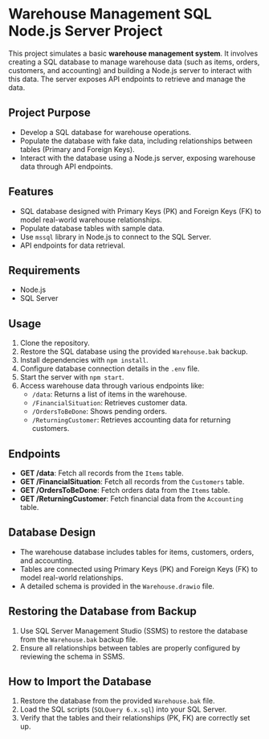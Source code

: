 # Warehouse Management SQL Node.js Server Project

This project simulates a basic **warehouse management system**. It involves creating a SQL database to manage warehouse data (such as items, orders, customers, and accounting) and building a Node.js server to interact with this data. The server exposes API endpoints to retrieve and manage the data.

## Project Purpose

- Develop a SQL database for warehouse operations.
- Populate the database with fake data, including relationships between tables (Primary and Foreign Keys).
- Interact with the database using a Node.js server, exposing warehouse data through API endpoints.

## Features

- SQL database designed with Primary Keys (PK) and Foreign Keys (FK) to model real-world warehouse relationships.
- Populate database tables with sample data.
- Use `mssql` library in Node.js to connect to the SQL Server.
- API endpoints for data retrieval.

## Requirements

- Node.js
- SQL Server

## Usage

1. Clone the repository.
2. Restore the SQL database using the provided `Warehouse.bak` backup.
3. Install dependencies with `npm install`.
4. Configure database connection details in the `.env` file.
5. Start the server with `npm start`.
6. Access warehouse data through various endpoints like:
   - `/data`: Returns a list of items in the warehouse.
   - `/FinancialSituation`: Retrieves customer data.
   - `/OrdersToBeDone`: Shows pending orders.
   - `/ReturningCustomer`: Retrieves accounting data for returning customers.

## Endpoints

- **GET /data**: Fetch all records from the `Items` table.
- **GET /FinancialSituation**: Fetch all records from the `Customers` table.
- **GET /OrdersToBeDone**: Fetch orders data from the `Items` table.
- **GET /ReturningCustomer**: Fetch financial data from the `Accounting` table.

## Database Design

- The warehouse database includes tables for items, customers, orders, and accounting.
- Tables are connected using Primary Keys (PK) and Foreign Keys (FK) to model real-world relationships.
- A detailed schema is provided in the `Warehouse.drawio` file.

## Restoring the Database from Backup

1. Use SQL Server Management Studio (SSMS) to restore the database from the `Warehouse.bak` backup file.
2. Ensure all relationships between tables are properly configured by reviewing the schema in SSMS.

## How to Import the Database

1. Restore the database from the provided `Warehouse.bak` file.
2. Load the SQL scripts (`SQLQuery 6.x.sql`) into your SQL Server.
3. Verify that the tables and their relationships (PK, FK) are correctly set up.
